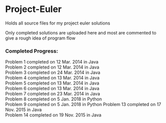 # Project-Euler
Holds all source files for my project euler solutions

Only completed solutions are uploaded here and most are commented to give a rough idea of program flow

### Completed Progress:  
Problem 1 completed on 12 Mar. 2014 in Java  
Problem 2 completed on 12 Mar. 2014 in Java  
Problem 3 completed on 24 Mar. 2014 in Java  
Problem 4 completed on 13 Mar. 2014 in Java  
Problem 5 completed on 13 Mar. 2014 in Java  
Problem 6 completed on 13 Mar. 2014 in Java  
Problem 7 completed on 23 Mar. 2014 in Java  
Problem 8 completed on 5 Jan. 2018 in Python  
Problem 9 completed on 5 Jan. 2018 in Python
Problem 13 completed on 17 Nov. 2015 in Java  
Problem 14 completed on 19 Nov. 2015 in Java  
